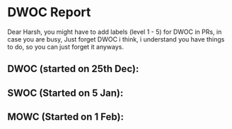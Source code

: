 # DWOC Report

Dear Harsh, you might have to add labels (level 1 - 5) for DWOC in PRs, in case you are busy, Just forget DWOC i think,
i understand you have things to do, so you can just forget it anyways.

## DWOC (started on 25th Dec):


## SWOC (Started on 5 Jan):


## MOWC (Started on 1 Feb):
